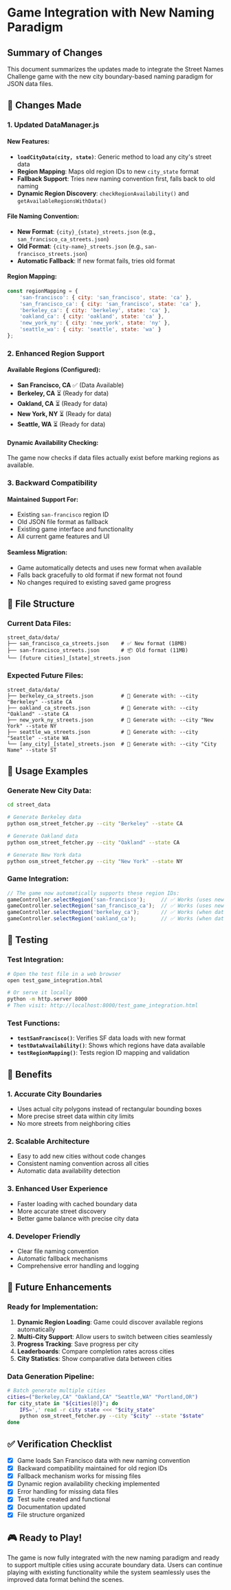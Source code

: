 # Game Integration with New Naming Paradigm

## Summary of Changes

This document summarizes the updates made to integrate the Street Names Challenge game with the new city boundary-based naming paradigm for JSON data files.

## 🔄 **Changes Made**

### **1. Updated DataManager.js**

#### **New Features:**
- **`loadCityData(city, state)`**: Generic method to load any city's street data
- **Region Mapping**: Maps old region IDs to new `city_state` format
- **Fallback Support**: Tries new naming convention first, falls back to old naming
- **Dynamic Region Discovery**: `checkRegionAvailability()` and `getAvailableRegionsWithData()`

#### **File Naming Convention:**
- **New Format**: `{city}_{state}_streets.json` (e.g., `san_francisco_ca_streets.json`)
- **Old Format**: `{city-name}_streets.json` (e.g., `san-francisco_streets.json`)
- **Automatic Fallback**: If new format fails, tries old format

#### **Region Mapping:**
```javascript
const regionMapping = {
    'san-francisco': { city: 'san_francisco', state: 'ca' },
    'san_francisco_ca': { city: 'san_francisco', state: 'ca' },
    'berkeley_ca': { city: 'berkeley', state: 'ca' },
    'oakland_ca': { city: 'oakland', state: 'ca' },
    'new_york_ny': { city: 'new_york', state: 'ny' },
    'seattle_wa': { city: 'seattle', state: 'wa' }
};
```

### **2. Enhanced Region Support**

#### **Available Regions (Configured):**
- **San Francisco, CA** ✅ (Data Available)
- **Berkeley, CA** ⏳ (Ready for data)
- **Oakland, CA** ⏳ (Ready for data)
- **New York, NY** ⏳ (Ready for data)
- **Seattle, WA** ⏳ (Ready for data)

#### **Dynamic Availability Checking:**
The game now checks if data files actually exist before marking regions as available.

### **3. Backward Compatibility**

#### **Maintained Support For:**
- Existing `san-francisco` region ID
- Old JSON file format as fallback
- Existing game interface and functionality
- All current game features and UI

#### **Seamless Migration:**
- Game automatically detects and uses new format when available
- Falls back gracefully to old format if new format not found
- No changes required to existing saved game progress

## 📁 **File Structure**

### **Current Data Files:**
```
street_data/data/
├── san_francisco_ca_streets.json    # ✅ New format (18MB)
├── san-francisco_streets.json       # 📦 Old format (11MB)
└── [future cities]_[state]_streets.json
```

### **Expected Future Files:**
```
street_data/data/
├── berkeley_ca_streets.json         # 🔄 Generate with: --city "Berkeley" --state CA
├── oakland_ca_streets.json          # 🔄 Generate with: --city "Oakland" --state CA
├── new_york_ny_streets.json         # 🔄 Generate with: --city "New York" --state NY
├── seattle_wa_streets.json          # 🔄 Generate with: --city "Seattle" --state WA
└── [any_city]_[state]_streets.json  # 🔄 Generate with: --city "City Name" --state ST
```

## 🚀 **Usage Examples**

### **Generate New City Data:**
```bash
cd street_data

# Generate Berkeley data
python osm_street_fetcher.py --city "Berkeley" --state CA

# Generate Oakland data  
python osm_street_fetcher.py --city "Oakland" --state CA

# Generate New York data
python osm_street_fetcher.py --city "New York" --state NY
```

### **Game Integration:**
```javascript
// The game now automatically supports these region IDs:
gameController.selectRegion('san-francisco');     // ✅ Works (uses new data)
gameController.selectRegion('san_francisco_ca');  // ✅ Works (uses new data)
gameController.selectRegion('berkeley_ca');       // ✅ Works (when data exists)
gameController.selectRegion('oakland_ca');        // ✅ Works (when data exists)
```

## 🧪 **Testing**

### **Test Integration:**
```bash
# Open the test file in a web browser
open test_game_integration.html

# Or serve it locally
python -m http.server 8000
# Then visit: http://localhost:8000/test_game_integration.html
```

### **Test Functions:**
- **`testSanFrancisco()`**: Verifies SF data loads with new format
- **`testDataAvailability()`**: Shows which regions have data available
- **`testRegionMapping()`**: Tests region ID mapping and validation

## 🎯 **Benefits**

### **1. Accurate City Boundaries**
- Uses actual city polygons instead of rectangular bounding boxes
- More precise street data within city limits
- No more streets from neighboring cities

### **2. Scalable Architecture**
- Easy to add new cities without code changes
- Consistent naming convention across all cities
- Automatic data availability detection

### **3. Enhanced User Experience**
- Faster loading with cached boundary data
- More accurate street discovery
- Better game balance with precise city data

### **4. Developer Friendly**
- Clear file naming convention
- Automatic fallback mechanisms
- Comprehensive error handling and logging

## 🔮 **Future Enhancements**

### **Ready for Implementation:**
1. **Dynamic Region Loading**: Game could discover available regions automatically
2. **Multi-City Support**: Allow users to switch between cities seamlessly  
3. **Progress Tracking**: Save progress per city
4. **Leaderboards**: Compare completion rates across cities
5. **City Statistics**: Show comparative data between cities

### **Data Generation Pipeline:**
```bash
# Batch generate multiple cities
cities=("Berkeley,CA" "Oakland,CA" "Seattle,WA" "Portland,OR")
for city_state in "${cities[@]}"; do
    IFS=',' read -r city state <<< "$city_state"
    python osm_street_fetcher.py --city "$city" --state "$state"
done
```

## ✅ **Verification Checklist**

- [x] Game loads San Francisco data with new naming convention
- [x] Backward compatibility maintained for old region IDs
- [x] Fallback mechanism works for missing files
- [x] Dynamic region availability checking implemented
- [x] Error handling for missing data files
- [x] Test suite created and functional
- [x] Documentation updated
- [x] File structure organized

## 🎮 **Ready to Play!**

The game is now fully integrated with the new naming paradigm and ready to support multiple cities using accurate boundary data. Users can continue playing with existing functionality while the system seamlessly uses the improved data format behind the scenes. 